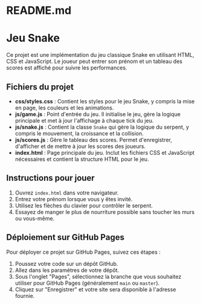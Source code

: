 # README.md

# Jeu Snake

Ce projet est une implémentation du jeu classique Snake en utilisant HTML, CSS et JavaScript. Le joueur peut entrer son prénom et un tableau des scores est affiché pour suivre les performances.

## Fichiers du projet

- **css/styles.css** : Contient les styles pour le jeu Snake, y compris la mise en page, les couleurs et les animations.
- **js/game.js** : Point d'entrée du jeu. Il initialise le jeu, gère la logique principale et met à jour l'affichage à chaque tick du jeu.
- **js/snake.js** : Contient la classe `Snake` qui gère la logique du serpent, y compris le mouvement, la croissance et la collision.
- **js/scores.js** : Gère le tableau des scores. Permet d'enregistrer, d'afficher et de mettre à jour les scores des joueurs.
- **index.html** : Page principale du jeu. Inclut les fichiers CSS et JavaScript nécessaires et contient la structure HTML pour le jeu.

## Instructions pour jouer

1. Ouvrez `index.html` dans votre navigateur.
2. Entrez votre prénom lorsque vous y êtes invité.
3. Utilisez les flèches du clavier pour contrôler le serpent.
4. Essayez de manger le plus de nourriture possible sans toucher les murs ou vous-même.

## Déploiement sur GitHub Pages

Pour déployer ce projet sur GitHub Pages, suivez ces étapes :

1. Poussez votre code sur un dépôt GitHub.
2. Allez dans les paramètres de votre dépôt.
3. Sous l'onglet "Pages", sélectionnez la branche que vous souhaitez utiliser pour GitHub Pages (généralement `main` ou `master`).
4. Cliquez sur "Enregistrer" et votre site sera disponible à l'adresse fournie.